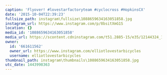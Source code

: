 ```yaml
---
caption: 'Flyover! #lovestarfactoryteam #cyclocross #HopkinsCX'
date: '2015-10-04T22:39:23'
fullsize_path: instagram\fullsize\1088659634163051858.jpg
instagram_url: https://www.instagram.com/p/8bsitXmG1S
location: {}
media_id: '1088659634163051858'
media_url: https://scontent.cdninstagram.com/t51.2885-15/e35/12144324_152617738422975_651829500_n.jpg?ig_cache_key=MTA4ODY1OTYzNDE2MzA1MTg1OA%3D%3D.2
owner:
  id: '661611562'
  owner_url: https://www.instagram.com/elliotlovestarbicycles
  username: elliotlovestarbicycles
thumbnail_path: instagram\thumbnails\1088659634163051858.jpg
utc_date: 1443998363
---
```

